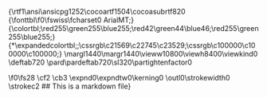 {\rtf1\ansi\ansicpg1252\cocoartf1504\cocoasubrtf820
{\fonttbl\f0\fswiss\fcharset0 ArialMT;}
{\colortbl;\red255\green255\blue255;\red42\green44\blue46;\red255\green255\blue255;}
{\*\expandedcolortbl;;\cssrgb\c21569\c22745\c23529;\cssrgb\c100000\c100000\c100000;}
\margl1440\margr1440\vieww10800\viewh8400\viewkind0
\deftab720
\pard\pardeftab720\sl320\partightenfactor0

\f0\fs28 \cf2 \cb3 \expnd0\expndtw0\kerning0
\outl0\strokewidth0 \strokec2 ## This is a markdown file}